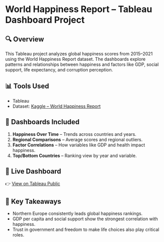 # World Happiness Report – Tableau Dashboard Project

## 🔍 Overview
This Tableau project analyzes global happiness scores from 2015–2021 using the World Happiness Report dataset. The dashboards explore patterns and relationships between happiness and factors like GDP, social support, life expectancy, and corruption perception.

## 📊 Tools Used
- Tableau
- Dataset: [Kaggle – World Happiness Report](https://www.kaggle.com/datasets/khushikyad001/world-happiness-report)

## 📁 Dashboards Included
1. **Happiness Over Time** – Trends across countries and years.
2. **Regional Comparisons** – Average scores and regional outliers.
3. **Factor Correlations** – How variables like GDP and health impact happiness.
4. **Top/Bottom Countries** – Ranking view by year and variable.

## 🔗 Live Dashboard
👉 [View on Tableau Public](https://public.tableau.com/app/profile/benjamin.munson/viz/WorldHappinessReport_17521861437810/HappinessChangeOverTime)

## 📌 Key Takeaways
- Northern Europe consistently leads global happiness rankings.
- GDP per capita and social support show the strongest correlation with happiness.
- Trust in government and freedom to make life choices also play critical roles.
